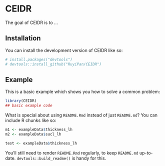 
<!-- README.md is generated from README.Rmd. Please edit that file -->

# CEIDR

<!-- badges: start -->
<!-- badges: end -->

The goal of CEIDR is to …

## Installation

You can install the development version of CEIDR like so:

``` r
# install.packages("devtools")
# devtools::install_github("RuyiPan/CEIDR")
```

## Example

This is a basic example which shows you how to solve a common problem:

``` r
library(CEIDR)
## basic example code
```

What is special about using `README.Rmd` instead of just `README.md`?
You can include R chunks like so:

``` r
m1 <- exampleData$thickness_lh
m2 <- exampleData$sucl_lh

test <- exampleData$thickness_lh
```

You’ll still need to render `README.Rmd` regularly, to keep `README.md`
up-to-date. `devtools::build_readme()` is handy for this.
